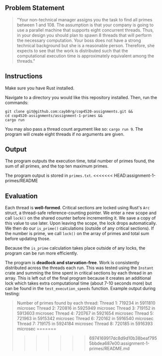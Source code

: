 ## Problem Statement
> "Your non-technical manager assigns you the task to find all primes between 1 and 108. The assumption is that your company is going to use a parallel machine that supports eight concurrent threads. Thus, in your design you should plan to spawn 8 threads that will perform the necessary computation. Your boss does not have a strong technical background but she is a reasonable person. Therefore, she expects to see that the work is distributed such that the computational execution time is approximately equivalent among the threads."

## Instructions
Make sure you have Rust installed.

Navigate to a directory you would like this repository installed. Then, run the commands:
```
git clone git@github.com:cayb0rg/cop4520-assignments.git &&
cd cop4520-assignments/assignment-1-primes &&
cargo run
```

You may also pass a thread count argument like so: `cargo run 9`. The program will create eight threads if no arguments are given.

## Output
The program outputs the execution time, total number of primes found, the sum of all primes, and the top ten maximum primes.

The program output is stored in `primes.txt`.
<<<<<<< HEAD:assignment-1-primes/README

## Evaluation
Each thread is **well-formed**. Critical sections are locked using Rust's `Arc` struct, a thread-safe reference-counting pointer. We enter a new scope and call `lock()` on the shared counter before incrementing it. We save a copy of this value to use later. Upon leaving the scope, the lock drops automatically. We then do our `is_prime()` calculations (outside of any critical sections). If the number is prime, we call `lock()` on the array of primes and total sum before updating those.

Because the `is_prime` calculation takes place outside of any locks, the program can be run more efficiently.

The program is **deadlock and starvation-free**. Work is consistently distributed across the threads each run. This was tested using the `Instant` crate and summing the time spent in critical sections by each thread in an array. This is left out of the final program because it creates an additional lock which takes extra computational time (about 7-10 seconds more) but can be found in the `test_execution_speeds` function. Example output during testing:

> Number of primes found by each thread:
> Thread 1: 719234 in 5911810 microsec
> Thread 2: 720816 in 5925949 microsec
> Thread 3: 719152 in 5913603 microsec
> Thread 4: 720767 in 5921654 microsec
> Thread 5: 721963 in 5915342 microsec
> Thread 6: 720162 in 5916540 microsec
> Thread 7: 719175 in 5924184 microsec
> Thread 8: 720185 in 5916393 microsec
=======
>>>>>>> 6974169917dc8d9d10b38beaf7955bbdea687e00:assignment-1-primes/README.md
